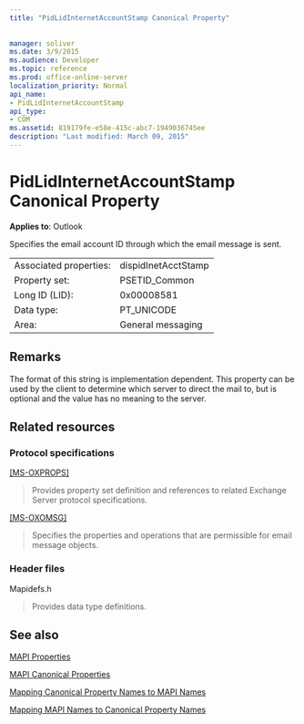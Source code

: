 ```yaml
---
title: "PidLidInternetAccountStamp Canonical Property"
 
 
manager: soliver
ms.date: 3/9/2015
ms.audience: Developer
ms.topic: reference
ms.prod: office-online-server
localization_priority: Normal
api_name:
- PidLidInternetAccountStamp
api_type:
- COM
ms.assetid: 819179fe-e58e-415c-abc7-1949036745ee
description: "Last modified: March 09, 2015"
---
```


# PidLidInternetAccountStamp Canonical Property

  
  
**Applies to**: Outlook 
  
Specifies the email account ID through which the email message is sent.
  
|||
|:-----|:-----|
|Associated properties:  <br/> |dispidInetAcctStamp  <br/> |
|Property set:  <br/> |PSETID_Common  <br/> |
|Long ID (LID):  <br/> |0x00008581  <br/> |
|Data type:  <br/> |PT_UNICODE  <br/> |
|Area:  <br/> |General messaging  <br/> |
   
## Remarks

The format of this string is implementation dependent. This property can be used by the client to determine which server to direct the mail to, but is optional and the value has no meaning to the server.
  
## Related resources

### Protocol specifications

[[MS-OXPROPS]](http://msdn.microsoft.com/library/f6ab1613-aefe-447d-a49c-18217230b148%28Office.15%29.aspx)
  
> Provides property set definition and references to related Exchange Server protocol specifications.
    
[[MS-OXOMSG]](http://msdn.microsoft.com/library/daa9120f-f325-4afb-a738-28f91049ab3c%28Office.15%29.aspx)
  
> Specifies the properties and operations that are permissible for email message objects.
    
### Header files

Mapidefs.h
  
> Provides data type definitions.
    
## See also



[MAPI Properties](mapi-properties.md)
  
[MAPI Canonical Properties](mapi-canonical-properties.md)
  
[Mapping Canonical Property Names to MAPI Names](mapping-canonical-property-names-to-mapi-names.md)
  
[Mapping MAPI Names to Canonical Property Names](mapping-mapi-names-to-canonical-property-names.md)


